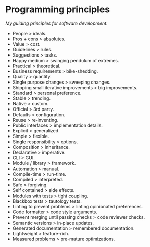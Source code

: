 # Programming principles

_My guiding principles for software development._

- People > ideals.
- Pros + cons > absolutes.
- Value > cost.
- Guidelines > rules.
- Suggestions > tasks.
- Happy medium > swinging pendulum of extremes.
- Practical > theoretical.
- Business requirements > bike-shedding.
- Quality > quantity.
- Single purpose changes > sweeping changes.
- Shipping small iterative improvements > big improvements.
- Standard > personal preference.
- Stable > trending.
- Native > custom.
- Official > 3rd party.
- Defaults > configuration.
- Reuse > re-inventing.
- Public interfaces > implementation details.
- Explicit > generalized.
- Simple > flexible.
- Single responsibility > options.
- Composition > inheritance.
- Declarative > imperative.
- CLI > GUI.
- Module / library > framework.
- Automation > manual.
- Compile-time > run-time.
- Compiled > interpreted.
- Safe > forgiving.
- Self contained > side effects.
- Modules with tests > tight coupling.
- Blackbox tests > tautology tests.
- Linting to prevent problems > linting opinionated preferences.
- Code formatter > code style arguments.
- Prevent merging until passing checks > code reviewer checks.
- Semantic versions > in-place updates.
- Generated documentation > remembered documentation.
- Lightweight > feature-rich.
- Measured problems > pre-mature optimizations.
